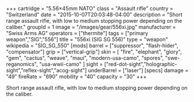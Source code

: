 +++
cartridge = "5.56×45mm NATO"
class = "Assault rifle"
country = "Switzerland"
date = "2015-10-07T20:03:48-04:00"
description = "Short range assault rifle, with low to medium stopping power depending on the caliber."
groupId = 1
image = "/images/gear/556xi.jpg"
manufacturer = "Swiss Arms AG"
operators = ["thermite"]
tags = ["primary weapon","SIG","556"]
title = "556xi (SIG SG 556)"
type = "weapon"
wikipedia = "SIG_SG_550"
[mods]
  barrel = ["suppressor", "flash-hider", "compensator"]
  grip = ["vertical-grip"]
  skin = [
    "fire",
    "elephant",
    "glory",
    "gem",
    "cactus",
    "weave",
    "maui",
    "modern-usa-camo",
    "spores",
    "swe-reganomics",
    "usa-wwii-camo"
  ]
  sight = ["red-dot-sight","holographic-sight","reflex-sight","acog-sight"]
  underBarrel = ["laser"]
[specs]
  damage = "49"
  fireRate = "690"
  mobility = "40"
  capacity = "30"
+++

Short range assault rifle, with low to medium stopping power depending on the caliber.
